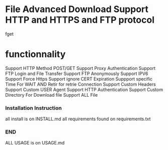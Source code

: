 # File Advanced Download Support HTTP and HTTPS and FTP protocol
fget
# functionnality
 Support HTTP Method POST/GET
Support Proxy Authentication
Support FTP Login and File Transfer
Support FTP Anonymously
Support IPV6
Support Force Https
Support ignore CERT Expiration
Suppport specific Time For WAIT AND Retir for retrie Connection
Support Custom Headers
Support Custom USER Agent
Support HTTP Authentication
Support Custom Directory For Download file
Support ALL File
### Installation Instruction ###
all install is on INSTALL.md
all requirements found on requirements.txt

### END ###
ALL USAGE is on USAGE.md
